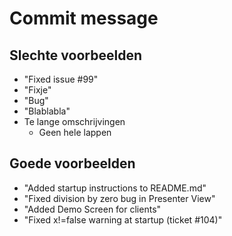 # Commit message
## Slechte voorbeelden

- "Fixed issue #99"
- "Fixje"
- "Bug"
- "Blablabla"
- Te lange omschrijvingen
  - Geen hele lappen

## Goede voorbeelden

- "Added startup instructions to README.md"
- "Fixed division by zero bug in Presenter View"
- "Added Demo Screen for clients"
- "Fixed x!=false warning at startup (ticket #104)"
